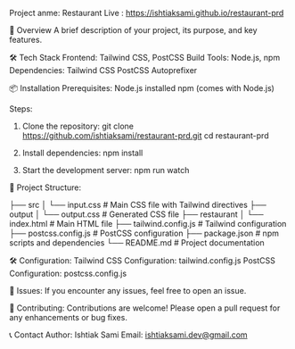 Project anme: Restaurant
Live : https://ishtiaksami.github.io/restaurant-prd

🚀 Overview
A brief description of your project, its purpose, and key features.

🛠️ Tech Stack
Frontend: Tailwind CSS, PostCSS
Build Tools: Node.js, npm
Dependencies:
Tailwind CSS
PostCSS
Autoprefixer

📦 Installation
Prerequisites:
Node.js installed
npm (comes with Node.js)

Steps:

1.  Clone the repository:
    git clone https://github.com/ishtiaksami/restaurant-prd.git
    cd restaurant-prd

2.  Install dependencies:
    npm install

3.  Start the development server:
    npm run watch

📂 Project Structure:

├── src
│ └── input.css # Main CSS file with Tailwind directives
├── output
│ └── output.css # Generated CSS file
├── restaurant
│ └── index.html # Main HTML file
├── tailwind.config.js # Tailwind configuration
├── postcss.config.js # PostCSS configuration
├── package.json # npm scripts and dependencies
└── README.md # Project documentation

🛠️ Configuration:
Tailwind CSS Configuration: tailwind.config.js
PostCSS Configuration: postcss.config.js

🐛 Issues:
If you encounter any issues, feel free to open an issue.

🙌 Contributing:
Contributions are welcome! Please open a pull request for any enhancements or bug fixes.


📞 Contact
Author: Ishtiak Sami
Email: ishtiaksami.dev@gmail.com
